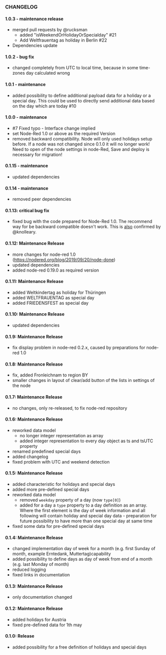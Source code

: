 ### CHANGELOG

#### 1.0.3 - maintenance release

- merged pull requests by @rucksman
  - added "isWeekendOrHolidayOrSpecialday" #21
  - Add Weltfrauentag as holiday in Berlin #22
- Dependencies update

#### 1.0.2 - bug fix

- changed completely from UTC to local time, because in some time-zones day calculated wrong

#### 1.0.1 - maintenance

- added possibility to define additional payload data for a holiday or a special day. This could be used to directly send additional data based on the day which are today #10

#### 1.0.0 - maintenance

- #7 Fixed typo - Interface change implied
- set Node-Red 1.0 or above as the required Version
- removed backward compatibility. Node will only used holidays setup before. If a node was not changed since 0.1.0 it will no longer work! Need to open of the node settings in node-Red, Save and deploy is necessary for migration!

#### 0.1.15 - maintenance

- updated dependencies

#### 0.1.14 - maintenance

- removed peer dependencies

#### 0.1.13: critical bug fix

- fixed bug with the code prepared for Node-Red 1.0. The recommend way for be backward compatible doesn't work. This is [also](https://discourse.nodered.org/t/knowing-when-a-node-is-done-new-node-api/15737/9) confirmed by @knolleary.

#### 0.1.12: Maintenance Release

 - more changes for node-red 1.0 (https://nodered.org/blog/2019/09/20/node-done)
 - updated dependencies
 - added node-red 0.19.0 as required version

#### 0.1.11: Maintenance Release

- added Weltkindertag as holiday for Thüringen
- added WELTFRAUENTAG as special day
- added FRIEDENSFEST as special day

#### 0.1.10: Maintenance Release

- updated dependencies

#### 0.1.9: Maintenance Release

- fix display problem in node-red 0.2.x, caused by preparations for node-red 1.0

#### 0.1.8: Maintenance Release

- fix, added Fronleichnam to region BY
- smaller changes in layout of clear/add button of the lists in settings of the node

#### 0.1.7: Maintenance Release

- no changes, only re-released, to fix node-red repository

#### 0.1.6: Maintenance Release

- reworked data model
  - no longer integer representation as array
  - added integer representation to every day object as ts and tsUTC property
- renamed predefined special days
- added changelog
- fixed problem with UTC and weekend detection

#### 0.1.5: Maintenance Release

- added characteristic for holidays and special days
- added more pre-defined special days
- reworked data model
  - removed `weekday` property of a day (now `type[0]`)
  - added for a day a `type` property to a day definition as an array. Where the first element is the day of week information and all following will contain holiday and special day data - preparation for future possibility to have more than one special day at same time
- fixed some data for pre-defined special days

#### 0.1.4: Maintenance Release

- changed implementation day of week for a month (e.g. first Sunday of month, example Erntedank, Muttertag)capability
- added possibility to define days as day of week from end of a month (e.g. last Monday of month)
- reduced logging
- fixed links in documentation

#### 0.1.3: Maintenance Release

- only documentation changed

#### 0.1.2: Maintenance Release

- added holidays for Austria
- fixed pre-defined data for 1th may

#### 0.1.0: Release

- added possibility for a free definition of holidays and special days

